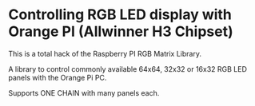 Controlling RGB LED display with Orange PI (Allwinner H3 Chipset)
============================================================
This is a total hack of the Raspberry PI RGB Matrix Library.

A library to control commonly available 64x64, 32x32 or 16x32 RGB LED panels
with the Orange Pi PC.

Supports ONE CHAIN with many panels each.
